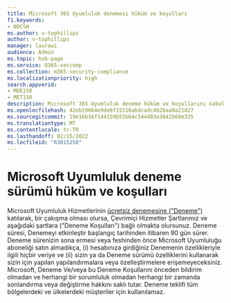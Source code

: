 ```yaml
---
title: Microsoft 365 Uyumluluk denemesi hüküm ve koşulları
f1.keywords:
- NOCSH
ms.author: v-tophillips
author: v-tophillips
manager: laurawi
audience: Admin
ms.topic: hub-page
ms.service: O365-seccomp
ms.collection: m365-security-compliance
ms.localizationpriority: high
search.appverid:
- MOE150
- MET150
description: Microsoft 365 Uyumluluk deneme hüküm ve koşullarını kabul edin.
ms.openlocfilehash: 42eb19664e9de6f15516abdcadc4b2baa0a21d27
ms.sourcegitcommit: 19e16b16f144159b55bb4c544403e3642b69e335
ms.translationtype: MT
ms.contentlocale: tr-TR
ms.lasthandoff: 02/15/2022
ms.locfileid: "63015250"
---
```

# <a name="microsoft-compliance-trial-terms-and-conditions"></a>Microsoft Uyumluluk deneme sürümü hüküm ve koşulları

Microsoft Uyumluluk Hizmetlerinin [ücretsiz denemesine ("Deneme")](compliance-easy-trials.md) katılarak, bir çakışma olması olursa, Çevrimiçi Hizmetler Şartlarımız ve aşağıdaki [](https://go.microsoft.com/fwlink/?linkid=2108910) şartlara ("Deneme Koşulları") bağlı olmakta olursunuz. Deneme süresi, Denemeyi etkinleştir başlangıç tarihinden itibaren 90 gün sürer. Deneme sürenizin sona ermesi veya feshinden önce Microsoft Uyumluluğu aboneliği satın almadıkça, (i) hesabınıza girdiğiniz Denemenin özellikleriyle ilgili hiçbir veriye ve (ii) sizin ya da Deneme sürümü özelliklerini kullanarak sizin için yapılan yapılandırmalara veya özelleştirmelere erişemeyeceksiniz. Microsoft, Deneme Ve/veya bu Deneme Koşullarını önceden bildirim olmadan ve herhangi bir sorumluluk olmadan herhangi bir zamanda sonlandırma veya değiştirme hakkını saklı tutar. Deneme teklifi tüm bölgelerdeki ve ülkelerdeki müşteriler için kullanılamaz.
